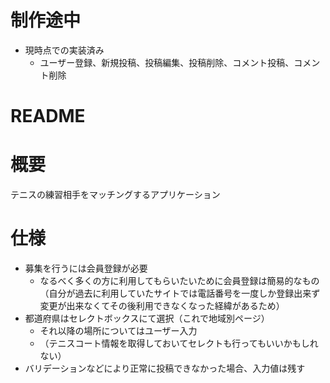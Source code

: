 # 制作途中
- 現時点での実装済み
  - ユーザー登録、新規投稿、投稿編集、投稿削除、コメント投稿、コメント削除

# README
# 概要
テニスの練習相手をマッチングするアプリケーション

# 仕様
- 募集を行うには会員登録が必要
  - なるべく多くの方に利用してもらいたいために会員登録は簡易的なもの（自分が過去に利用していたサイトでは電話番号を一度しか登録出来ず変更が出来なくてその後利用できなくなった経緯があるため）
- 都道府県はセレクトボックスにて選択（これで地域別ページ）
  - それ以降の場所についてはユーザー入力
  - （テニスコート情報を取得しておいてセレクトも行ってもいいかもしれない）
- バリデーションなどにより正常に投稿できなかった場合、入力値は残す
